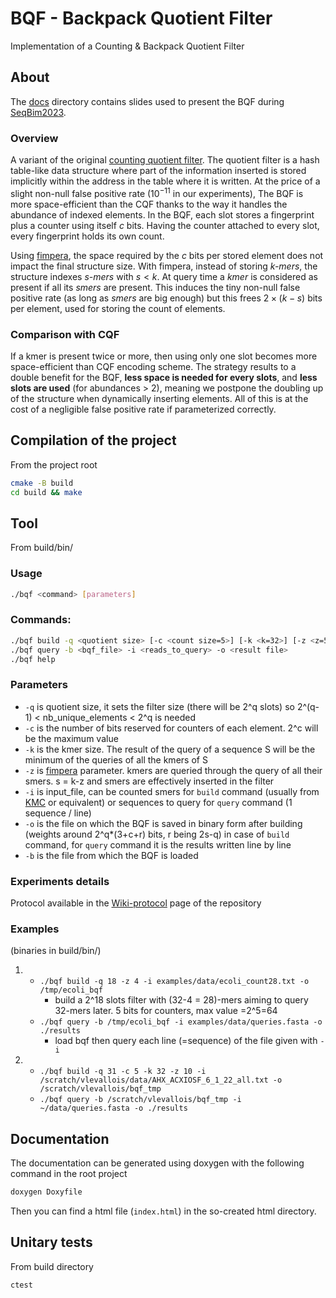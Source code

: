 # BQF - Backpack Quotient Filter

Implementation of a Counting & Backpack Quotient Filter

## About

The [docs](docs) directory contains slides used to present the BQF during [SeqBim2023](https://seqbim.cnrs.fr/seqbim-2023/).

### Overview

A variant of the original [counting quotient filter](https://github.com/splatlab/cqf). The quotient filter is a hash table-like data structure where part of the information inserted is stored implicitly within the address in the table where it is written.
At the price of a slight non-null false positive rate ($10^{-11}$ in our experiments), The BQF is more space-efficient than the CQF thanks to the way it handles the abundance of indexed elements. In the BQF, each slot stores a fingerprint plus a counter using itself *c* bits.
Having the counter attached to every slot, every fingerprint holds its own count. 

Using [fimpera](https://github.com/lrobidou/fimpera), the space required by the $c$ bits per stored element does not impact the final structure size. 
With fimpera, instead of storing *k-mers*, the structure indexes *s-mers* with $s < k$. At query time a *kmer* is considered as present if all its *smers* are present. This induces the tiny non-null false positive rate (as long as *smers* are big enough) but this frees $2 \times (k-s)$ bits per element, used for storing the count of elements.

### Comparison with CQF

If a kmer is present twice or more, then using only one slot becomes more space-efficient than CQF encoding scheme. The strategy results to a double benefit for the BQF, **less space is needed for every slots**, and **less slots are used** (for abundances > 2), meaning we postpone the doubling up of the structure when dynamically inserting elements. All of this is at the cost of a negligible false positive rate if parameterized correctly.   

## Compilation of the project

From the project root

```bash
cmake -B build
cd build && make 
```

## Tool

From build/bin/

### Usage

```bash
./bqf <command> [parameters]
```

### Commands:

```bash
./bqf build -q <quotient size> [-c <count size=5>] [-k <k=32>] [-z <z=5>] -i <counted_smers> -o <BQF_file>
./bqf query -b <bqf_file> -i <reads_to_query> -o <result file>
./bqf help
```

### Parameters

+ `-q` is quotient size, it sets the filter size (there will be 2^q slots) so 2^(q-1) < nb_unique_elements < 2^q is needed
+ `-c` is the number of bits reserved for counters of each element. 2^c will be the maximum value
+ `-k` is the kmer size. The result of the query of a sequence S will be the minimum of the queries of all the kmers of S
+ `-z` is [fimpera](https://academic.oup.com/bioinformatics/article/39/5/btad305/7169157) parameter. kmers are queried through the query of all their smers. s = k-z and smers are effectively inserted in the filter
+ `-i` is input_file, can be counted smers for `build` command (usually from [KMC](https://github.com/refresh-bio/KMC) or equivalent) or sequences to query for `query` command (1 sequence / line)
+ `-o` is the file on which the BQF is saved in binary form after building (weights around 2^q*(3+c+r) bits, r being 2s-q) in case of `build` command, for `query` command it is the results written line by line
+ `-b` is the file from which the BQF is loaded

### Experiments details

Protocol available in the [Wiki-protocol](https://github.com/vicLeva/bqf/wiki/Experiments-details-and-protocol) page of the repository

### Examples
  
(binaries in build/bin/)  
  
1. + `./bqf build -q 18 -z 4 -i examples/data/ecoli_count28.txt -o /tmp/ecoli_bqf`
     - build a 2^18 slots filter with (32-4 = 28)-mers aiming to query 32-mers later. 5 bits for counters, max value =2^5=64  
   + `./bqf query -b /tmp/ecoli_bqf -i examples/data/queries.fasta -o ./results`
     - load bqf then query each line (=sequence) of the file given with `-i`

2. + `./bqf build -q 31 -c 5 -k 32 -z 10 -i /scratch/vlevallois/data/AHX_ACXIOSF_6_1_22_all.txt -o /scratch/vlevallois/bqf_tmp`
   + `./bqf query -b /scratch/vlevallois/bqf_tmp -i ~/data/queries.fasta -o ./results`

## Documentation

The documentation can be generated using doxygen with the following command in the root project

```bash
doxygen Doxyfile
```

Then you can find a html file (`index.html`) in the so-created html directory.

## Unitary tests

From build directory

```bash
ctest
```
